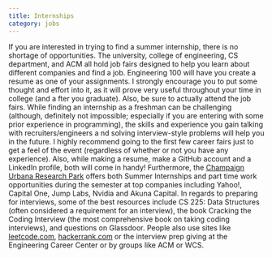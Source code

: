 ```yaml
---
title: Internships
category: jobs
---
```


If you are interested in trying to find a summer internship, 
there is no shortage of opportunities. The university, 
college of engineering, CS department, and ACM all hold 
job fairs designed to help you learn about different 
companies and find a job. Engineering 100 will have you 
create a resume as one of your assignments. I strongly 
encourage you to put some thought and effort into it, as it 
will prove very useful throughout your time in college (and a
fter you graduate). Also, be sure to actually attend the job 
fairs. While finding an internship as a freshman can be 
challenging (although, definitely not impossible; especially
if you are entering with some prior experience in programming), 
the skills and experience you gain talking with recruiters/engineers a
nd solving interview-style problems will help you in the future. I 
highly recommend going to the first few career fairs just to get a 
feel of the event (regardless of whether or not you have any experience). 
Also, while making a resume, make a GitHub account and a LinkedIn 
profile, both will come in handy! Furthermore, the [Champaign 
Urbana Research Park](http://www.researchpark.illinois.edu/) offers both
Summer Internships and part time work opportunities during the semester at 
top companies including Yahoo!, Capital One, Jump Labs, Nvidia and Akuna Capital. 
In regards to preparing for interviews, some of the best resources include 
CS 225: Data Structures (often considered a requirement for an interview), the 
book Cracking the Coding Interview (the most comprehensive book on taking coding interviews), 
and questions on Glassdoor. People also use sites like [leetcode.com](leetcode.com), 
[hackerrank.com](hackerrank.com) or the interview prep giving at the Engineering Career Center or by groups like ACM or WCS.

